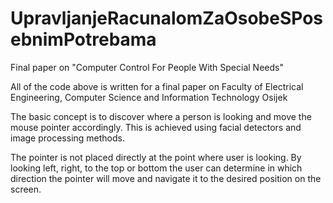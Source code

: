 # UpravljanjeRacunalomZaOsobeSPosebnimPotrebama
Final paper on "Computer Control For People With Special Needs"

All of the code above is written for a final paper on Faculty of Electrical Engineering, Computer Science and Information Technology Osijek

The basic concept is to discover where a person is looking and move the mouse pointer accordingly. This is achieved using facial detectors and image processing methods.

The pointer is not placed directly at the point where user is looking. By looking left, right, to
the top or bottom the user can determine in which direction the pointer will move and 
navigate it to the desired position on the screen.

